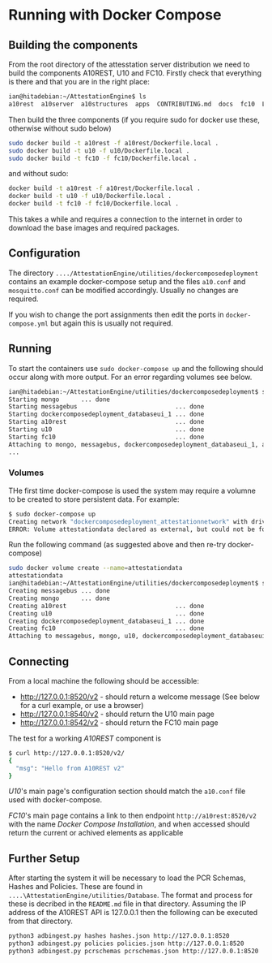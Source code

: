 # Running with Docker Compose

## Building the components

From the root directory of the attesstation server distribution we need to build the components A10REST, U10 and FC10. Firstly check that everything is there and that you are in the right place:

```bash
ian@hitadebian:~/AttestationEngine$ ls
a10rest  a10server  a10structures  apps  CONTRIBUTING.md  docs  fc10  LICENSE  README.md  t10  tests  u10  utilities
```

Then build the three components (if you require sudo for docker use these, otherwise without sudo below)

```bash
sudo docker build -t a10rest -f a10rest/Dockerfile.local .
sudo docker build -t u10 -f u10/Dockerfile.local .
sudo docker build -t fc10 -f fc10/Dockerfile.local .
```

and without sudo:

```bash
docker build -t a10rest -f a10rest/Dockerfile.local .
docker build -t u10 -f u10/Dockerfile.local .
docker build -t fc10 -f fc10/Dockerfile.local .
```

This takes a while and requires a connection to the internet in order to download the base images and required packages.

## Configuration

The directory `..../AttestationEngine/utilities/dockercomposedeployment` contains an example docker-compose setup and the files `a10.conf` and `mosquitto.conf` can be modified accordingly. Usually no changes are required.

If you wish to change the port assignments then edit the ports in `docker-compose.yml` but again this is usually not required.

## Running

To start the containers use `sudo docker-compose up` and the following should occur along with more output. For an error regarding volumes see below.

```bash
ian@hitadebian:~/AttestationEngine/utilities/dockercomposedeployment$ sudo docker-compose up
Starting mongo      ... done
Starting messagebus                           ... done
Starting dockercomposedeployment_databaseui_1 ... done
Starting a10rest                              ... done
Starting u10                                  ... done
Starting fc10                                 ... done
Attaching to mongo, messagebus, dockercomposedeployment_databaseui_1, a10rest, u10, fc10
...
```

### Volumes

THe first time docker-compose is used the system may require a volumne to be created to store persistent data. For example:

```bash
$ sudo docker-compose up
Creating network "dockercomposedeployment_attestationnetwork" with driver "bridge"
ERROR: Volume attestationdata declared as external, but could not be found. Please create the volume manually using `docker volume create --name=attestationdata` and try again.
```

Run the following command (as suggested above and then re-try docker-compose)

```bash
sudo docker volume create --name=attestationdata
attestationdata
ian@hitadebian:~/AttestationEngine/utilities/dockercomposedeployment$ sudo docker-compose up
Creating messagebus ... done
Creating mongo      ... done
Creating a10rest                              ... done
Creating u10                                  ... done
Creating dockercomposedeployment_databaseui_1 ... done
Creating fc10                                 ... done
Attaching to messagebus, mongo, u10, dockercomposedeployment_databaseui_1, a10rest, fc10
```

## Connecting

From a local machine the following should be accessible:

   * http://127.0.0.1:8520/v2 - should return a welcome message (See below for a curl example, or use a browser)
   * http://127.0.0.1:8540/v2 - should return the U10 main page
   * http://127.0.0.1:8542/v2 - should return the FC10 main page

The test for a working *A10REST* component is

```bash
$ curl http://127.0.0.1:8520/v2/
{
  "msg": "Hello from A10REST v2"
}
```

*U10*'s main page's configuration section should match the `a10.conf` file used with docker-compose.

*FC10*'s main page contains a link to then endpoint `http://a10rest:8520/v2` with the name *Docker Compose Installation*, and when accessed should return the current or achived elements as applicable


## Further Setup

After starting the system it will be necessary to load the PCR Schemas, Hashes and Policies. These are found in `....\AttestationEngine/utilities/Database`. The format and process for these is decribed in the `README.md` file in that directory. Assuming the IP address of the A10REST API is 127.0.0.1 then the following can be executed from that directory.

```bash
python3 adbingest.py hashes hashes.json http://127.0.0.1:8520
python3 adbingest.py policies policies.json http://127.0.0.1:8520
python3 adbingest.py pcrschemas pcrschemas.json http://127.0.0.1:8520

```